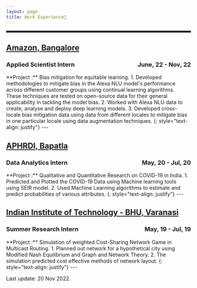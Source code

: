 ```yaml
---
layout: page
title: Work Experience🚀
---
```

<hr style="border:2px solid">


## [Amazon, Bangalore](https://www.amazon.in/)   
<h3 align="left"> Applied Scientist Intern <span style="float:right;">June, 22 - Nov, 22</span></h3> 
**Project :**  Bias mitigation for equitable learning. 
1. Developed methodologies to mitigate bias in the Alexa NLU model's performance across different customer groups using continual learning algorithms. These techniques are tested on open-source data for their general applicability in tackling the model bias.
2. Worked with Alexa NLU data to create, analyse and deploy deep learning models.
3. Developed cross-locale bias mitigation data using data from different locales to mitigate bias in one particular locale using data augmentation techniques.
{: style="text-align: justify"}
---

## [APHRDI, Bapatla](https://aphrdi.ap.gov.in/)   
<h3 align="left"> Data Analytics Intern <span style="float:right;">May, 20 - Jul, 20</span></h3> 
**Project :** Qualitative and Quantitative Research on COVID-19 in India.
1. Predicted and Plotted the COVID-19 Data using Machine learning tools using SEIR model.
2. Used Machine Learning algorithms to estimate and predict probabilities of various attributes.
{: style="text-align: justify"}
---

## [Indian Institute of Technology - BHU, Varanasi](https://www.iitbhu.ac.in/)   
<h3 align="left"> Summer Research Intern <span style="float:right;">May, 19 - Jul, 19</span></h3> 
**Project :** Simulation of weighted Cost-Sharing Network Game in Multicast Routing.
1. Planned out network for a hypothetical city using Modified Nash Equilibrium and Graph and Network Theory.
2. The simulation predicted cost effective methods of network layout.
{: style="text-align: justify"}
---


<p class="last-edit">Last update: 20 Nov 2022.</p>
